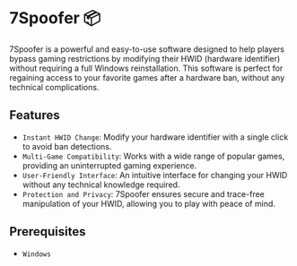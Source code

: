 # 7Spoofer 📦

7Spoofer is a powerful and easy-to-use software designed to help players bypass gaming restrictions by modifying their HWID (hardware identifier) without requiring a full Windows reinstallation. This software is perfect for regaining access to your favorite games after a hardware ban, without any technical complications.

## Features

- `Instant HWID Change`: Modify your hardware identifier with a single click to avoid ban detections.
- `Multi-Game Compatibility`: Works with a wide range of popular games, providing an uninterrupted gaming experience.
- `User-Friendly Interface`: An intuitive interface for changing your HWID without any technical knowledge required.
- `Protection and Privacy`: 7Spoofer ensures secure and trace-free manipulation of your HWID, allowing you to play with peace of mind.

## Prerequisites

- `Windows`
